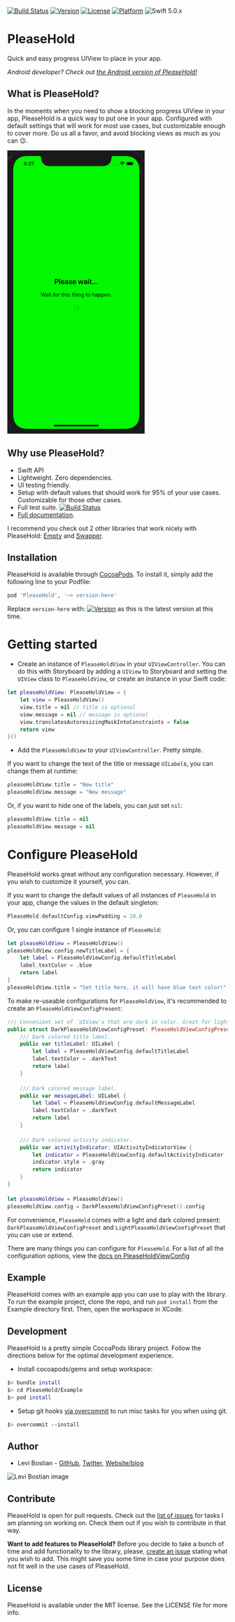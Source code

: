 [![Build Status](https://travis-ci.com/levibostian/PleaseHold-iOS.svg?branch=master)](https://travis-ci.com/levibostian/PleaseHold-iOS)
[![Version](https://img.shields.io/cocoapods/v/PleaseHold.svg?style=flat)](https://cocoapods.org/pods/PleaseHold)
[![License](https://img.shields.io/cocoapods/l/PleaseHold.svg?style=flat)](https://cocoapods.org/pods/PleaseHold)
[![Platform](https://img.shields.io/cocoapods/p/PleaseHold.svg?style=flat)](https://cocoapods.org/pods/PleaseHold)
![Swift 5.0.x](https://img.shields.io/badge/Swift-5.0.x-orange.svg)

# PleaseHold

Quick and easy progress UIView to place in your app.

*Android developer? Check out [the Android version of PleaseHold!](https://github.com/levibostian/pleasehold-android)*

## What is PleaseHold?

In the moments when you need to show a blocking progress UIView in your app, PleaseHold is a quick way to put one in your app. Configured with default settings that will work for most use cases, but customizable enough to cover more. Do us all a favor, and avoid blocking views as much as you can 😉.

![screenshot](misc/example_screenshot.png)

## Why use PleaseHold?

* Swift API
* Lightweight. Zero dependencies. 
* UI testing friendly. 
* Setup with default values that should work for 95% of your use cases. Customizable for those other cases. 
* Full test suite. [![Build Status](https://travis-ci.com/levibostian/PleaseHold-iOS.svg?branch=master)](https://travis-ci.com/levibostian/PleaseHold-iOS)
* [Full documentation](https://levibostian.github.io/PleaseHold-iOS/). 

I recommend you check out 2 other libraries that work nicely with PleaseHold: [Empty](https://github.com/levibostian/Empty-iOS) and [Swapper](https://github.com/levibostian/Swapper-iOS).

## Installation

PleaseHold is available through [CocoaPods](https://cocoapods.org/pods/PleaseHold). To install it, simply add the following line to your Podfile:

```ruby
pod 'PleaseHold', '~> version-here'
```

Replace `version-here` with: [![Version](https://img.shields.io/cocoapods/v/PleaseHold.svg?style=flat)](https://cocoapods.org/pods/PleaseHold) as this is the latest version at this time. 

# Getting started

* Create an instance of `PleaseHoldView` in your `UIViewController`. You can do this with Storyboard by adding a `UIView` to Storyboard and setting the `UIView` class to `PleaseHoldView`, or create an instance in your Swift code:

```swift
let pleaseHoldView: PleaseHoldView = {
    let view = PleaseHoldView()
    view.title = nil // title is optional 
    view.message = nil // message is optional 
    view.translatesAutoresizingMaskIntoConstraints = false    
    return view
}()
```

* Add the `PleaseHoldView` to your `UIViewController`. Pretty simple. 

If you want to change the text of the title or message `UILabel`s, you can change them at runtime:

```swift
pleaseHoldView.title = "New title"
pleaseHoldView.message = "New message"
```

Or, if you want to hide one of the labels, you can just set `nil`:

```swift
pleaseHoldView.title = nil 
pleaseHoldView.message = nil 
```

# Configure PleaseHold 

PleaseHold works great without any configuration necessary. However, if you wish to customize it yourself, you can. 

If you want to change the default values of all instances of `PleaseHold` in your app, change the values in the default singleton:

```swift
PleaseHold.defaultConfig.viewPadding = 10.0
```

Or, you can configure 1 single instance of `PleaseHold`:

```swift
let pleaseHoldView = PleaseHoldView()
pleaseHoldView.config.newTitleLabel = {
    let label = PleaseHoldViewConfig.defaultTitleLabel
    label.textColor = .blue
    return label
}
pleaseHoldView.title = "Set title here, it will have blue text color!"
```

To make re-useable configurations for `PleaseHoldView`, it's recommended to create an `PleaseHoldViewConfigPresent`:

```swift
/// Convenient set of `UIView`s that are dark in color. Great for light colored backgrounds.
public struct DarkPleaseHoldViewConfigPreset: PleaseHoldViewConfigPreset {
    /// Dark colored title label.
    public var titleLabel: UILabel {
        let label = PleaseHoldViewConfig.defaultTitleLabel
        label.textColor = .darkText
        return label
    }

    /// Dark colored message label.
    public var messageLabel: UILabel {
        let label = PleaseHoldViewConfig.defaultMessageLabel
        label.textColor = .darkText
        return label
    }

    /// Dark colored activity indicator.
    public var activityIndicator: UIActivityIndicatorView {
        let indicator = PleaseHoldViewConfig.defaultActivityIndicator
        indicator.style = .gray
        return indicator
    }
}

let pleaseHoldView = PleaseHoldView()
pleaseHoldView.config = DarkPleaseHoldViewConfigPreset().config
```

For convenience, `PleaseHold` comes with a light and dark colored present: `DarkPleaseHoldViewConfigPreset` and `LightPleaseHoldViewConfigPreset` that you can use or extend. 

There are many things you can configure for `PleaseHold`. For a list of all the configuration options, view the [docs on PleaseHoldViewConfig](https://levibostian.github.io/PleaseHold-iOS/Classes/PleaseHoldViewConfig.html)

## Example

PleaseHold comes with an example app you can use to play with the library. To run the example project, clone the repo, and run `pod install` from the Example directory first. Then, open the workspace in XCode. 

## Development 

PleaseHold is a pretty simple CocoaPods library project. Follow the directions below for the optimal development experience. 

* Install cocoapods/gems and setup workspace:

```bash
$> bundle install
$> cd PleaseHold/Example
$> pod install
```

* Setup git hooks [via overcommit](https://github.com/brigade/overcommit/) to run misc tasks for you when using git. 

```bash
$> overcommit --install
```

## Author

* Levi Bostian - [GitHub](https://github.com/levibostian), [Twitter](https://twitter.com/levibostian), [Website/blog](http://levibostian.com)

![Levi Bostian image](https://gravatar.com/avatar/22355580305146b21508c74ff6b44bc5?s=250)

## Contribute

PleaseHold is open for pull requests. Check out the [list of issues](https://github.com/levibostian/PleaseHold-ios/issues) for tasks I am planning on working on. Check them out if you wish to contribute in that way.

**Want to add features to PleaseHold?** Before you decide to take a bunch of time and add functionality to the library, please, [create an issue](https://github.com/levibostian/PleaseHold-iOS/issues/new) stating what you wish to add. This might save you some time in case your purpose does not fit well in the use cases of PleaseHold.

## License

PleaseHold is available under the MIT license. See the LICENSE file for more info.

